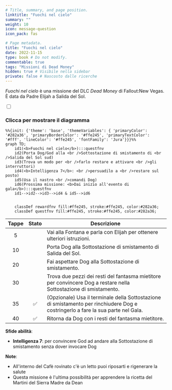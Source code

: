 ```yaml
---
# Title, summary, and page position.
linktitle: "Fuochi nel cielo"
summary: ""
weight: 10
icon: message-question
icon_pack: fas

# Page metadata.
title: "Fuochi nel cielo"
date: 2022-11-15
type: book # Do not modify.
commentable: true
tags: "Missioni di Dead Money"
hidden: true # Visibile nella sidebar
private: false # Nascosto dalle ricerche
---
```


<div class="fnv">


*Fuochi nel cielo* è una missione del DLC *Dead Money* di Fallout:New Vegas. È data da Padre Elijah a Salida del Sol.


<section class="chart-collapse">
<input type="checkbox" name="collapse2" id="handle2">
<h3 class="handle">
<label for="handle2">Clicca per mostrare il diagramma</label>
</h3>
<div class="content">

```mermaid
%%{init: {'theme': 'base', 'themeVariables': { 'primaryColor': '#282a36', 'primaryBorderColor': '#ffe245', 'primaryTextColor': '#fff', 'lineColor': '#ffe245', 'fontFamily': 'Jura'}}}%%
graph TD;
    id1(<b>Fuochi nel cielo</b>):::questfnv
    id2(Porta Dog/God alla <br />Sottostazione di smistamento di <br />Salida del Sol sud)
    id3(Trova un modo per <br />farlo restare e attivare <br />gli interruttori)
    id4(<b>Intelligenza 7</b>: <br />persuadilo a <br />restare sul posto)
    id5(Usa il nastro <br />comandi Dog)
    id6(Prossima missione: <b>Dai inizio all'evento di gala</b>):::questfnv
    id1-->id2-->id3-->id4 & id5-->id6
    
    
    classDef rewardfnv fill:#ffe245, stroke:#ffe245, color:#282a36;
    classDef questfnv fill:#ffe245, stroke:#ffe245, color:#282a36;
```

</div>
</section>

| Tappe |       Stato        | Descrizione |
|:-----:|:------------------:| ----------- |
|                           5                           |            | Vai alla Fontana e parla con Elijah per ottenere ulteriori istruzioni.                                                                                                      |
|                           10                          |            | Porta Dog alla Sottostazione di smistamento di Salida del Sol.                                                                                                              |
|                           20                          |            | Fai aspettare Dog alla Sottostazione di smistamento.                                                                                                                        |
|                           30                          |            | Trova due pezzi dei resti del fantasma mietitore per convincere Dog a restare nella Sottostazione di smistamento.                                                           |
|                           35                          | :white_check_mark: | (Opzionale) Usa il terminale della Sottostazione di smistamento per rinchiudere Dog e costringerlo a fare la sua parte nel Gala.                                            |
|                           40                          | :white_check_mark: | Ritorna da Dog con i resti del fantasma mietitore.                                                                                                                          |



**Sfide abilità**:
- **Intelligenza 7**: per convincere God ad andare alla Sottostazione di smistamento senza dover invocare Dog



**Note**:
- All'interno del Cafè rovinato c'è un letto puoi riposarti e rigenerare la salute
- Questa missione è l'ultima possibilità per apprendere la ricetta del Martini del Sierra Madre da Dean


</div>


